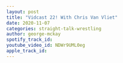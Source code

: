 ```yaml
---
layout: post
title: "Vidcast 22! With Chris Van Vliet"
date: 2020-11-07
categories: straight-talk-wrestling
author: george-mckay
spotify_track_id: 
youtube_video_id: NDWr9UML0eg
apple_track_id: 
---
```

